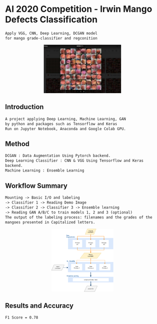# AI 2020 Competition - Irwin Mango Defects Classification
```
Apply VGG, CNN, Deep Learning, DCGAN model 
for mango grade-classifier and regconition
```
<div align=center><img src="/img/GANmango.png" alt="Cover" width="50%"/></div>

## Introduction
```
A project applying Deep Learning, Machine Learning, GAN 
by python and packages such as Tensorflow and Keras 
Run on Jupyter Notebook, Anaconda and Google Colab GPU.
```

## Method
```
DCGAN : Data Augmentation Using Pytorch backend.
Deep Learning Classifier : CNN & VGG Using Tensorflow and Keras backend.
Machine Learning : Ensemble Learning
```
## Workflow Summary
```
Mounting -> Basic I/O and labeling
-> Classifier 1 -> Reading Demo Image
-> Classifier 2 -> Classifier 3 -> Ensemble learning
-> Reading GAN A/B/C to train models 1, 2 and 3 (optional)
The output of the labeling process: filenames and the grades of the mangoes presented in Capitalized letters.
```
<div align=center><img src="/img/image1.png" alt="Cover" width="40%"/></div>

## Results and Accuracy
```
F1 Score = 0.78
```





